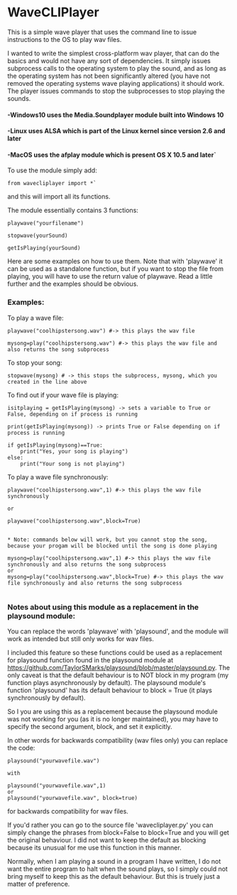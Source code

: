 # WaveCLIPlayer
This is a simple wave player that uses the command line to issue instructions to the OS to play wav files.

I wanted to write the simplest cross-platform wav player, that can do the basics and would not have
any sort of dependencies.  It simply issues subprocess calls to the operating system to play the sound, and
as long as the operating system has not been significantly altered (you have not removed the operating systems
wave playing applications) it should work.  The player issues commands to stop the subprocesses to stop playing
the sounds.

#### -Windows10 uses the Media.Soundplayer module built into Windows 10

#### -Linux uses ALSA which is part of the Linux kernel since version 2.6 and later

#### -MacOS uses the afplay module which is present OS X 10.5 and later`

To use the module simply add:
```
from wavecliplayer import *`
```
and this will import all its functions.

The module essentially contains 3 functions:
```
playwave("yourfilename")

stopwave(yourSound)

getIsPlaying(yourSound)
```
Here are some examples on how to use them.
Note that with 'playwave' it can be used as a standalone function, but if you want to stop the file from playing,
you will have to use the return value of playwave.  Read a little further and the examples should be obvious.

### Examples:

To play a wave file:
```
playwave("coolhipstersong.wav") #-> this plays the wav file

mysong=play("coolhipstersong.wav") #-> this plays the wav file and also returns the song subprocess
```

To stop your song:
```
stopwave(mysong) # -> this stops the subprocess, mysong, which you created in the line above
```

To find out if your wave file is playing:

```
isitplaying = getIsPlaying(mysong) -> sets a variable to True or False, depending on if process is running

print(getIsPlaying(mysong)) -> prints True or False depending on if process is running

if getIsPlaying(mysong)==True:
    print("Yes, your song is playing")
else:
    print("Your song is not playing")
```

To play a wave file synchronously:
```
playwave("coolhipstersong.wav",1) #-> this plays the wav file synchronously

or

playwave("coolhipstersong.wav",block=True)


* Note: commands below will work, but you cannot stop the song, because your progam will be blocked until the song is done playing

mysong=play("coolhipstersong.wav",1) #-> this plays the wav file synchronously and also returns the song subprocess
or 
mysong=play("coolhipstersong.wav",block=True) #-> this plays the wav file synchronously and also returns the song subprocess


```

### Notes about using this module as a replacement in the playsound module:

You can replace the words 'playwave' with 'playsound', and the module will work as intended but still only works for wav files.

I included this feature so these functions could be used as a replacement for playsound function found in the playsound module at https://github.com/TaylorSMarks/playsound/blob/master/playsound.py.  The only caveat is that the default
behaviour is to NOT block in my program (my function plays asynchronously by default).  The playsound module's function 'playsound' has its
default behaviour to block = True (it plays synchronously by default).  

So I you are using this as a replacement because the playsound module was not working for you (as it is no longer maintained), you may have to specify the second argument, block, and set it explicitly.  

In other words for backwards compatibility (wav files only) you can replace the code:
```
playsound("yourwavefile.wav") 

with

playsound("yourwavefile.wav",1)
or
playsound("yourwavefile.wav", block=true)
```
for backwards compatibility for wav files.

If you'd rather you can go to the source file 'wavecliplayer.py' you can simply change the phrases from block=False to block=True and you will get the original behaviour.  I did not want to keep the default as blocking because its unusual for me use this function in this manner.  

Normally, when I am playing a sound in a program I have written, I do not want the entire program to halt when the sound plays, so I simply could not bring myself to keep this as the default behaviour.  But this is truely just a matter of preference.

